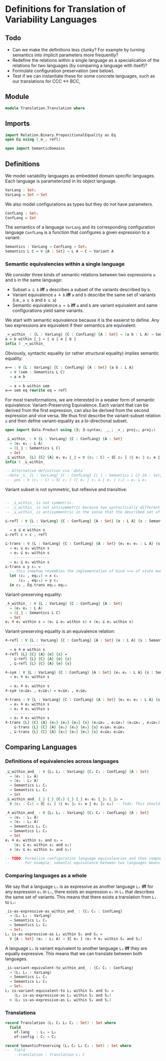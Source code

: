 # Definitions for Translation of Variability Languages

## Todo

- Can we make the definitions less clunky? For example by turning semantics into implicit parameters more frequently?
- Redefine the relations within a single language as a specialication of the relations for two languages (by comparing a language with itself)?
- Formulate configuration preservation (see below).
- Test if we can instantiate these for some concrete languages, such as our translations for CCC <-> BCC,

## Module

```agda
module Translation.Translation where
```

## Imports

```agda
import Relation.Binary.PropositionalEquality as Eq
open Eq using (_≡_; refl)

open import SemanticDomains
```

## Definitions

We model variability languages as embedded domain specific languages.
Each language is parameterized in its object language.
```agda
VarLang : Set₁
VarLang = Set → Set
```

We also model configurations as types but they do not have parameters.
```agda
ConfLang : Set₁
ConfLang = Set
```

The semantics of a language `VarLang` and its corresponding configuration language `ConfLang` is a function that configures a given expression to a variant:
```agda
Semantics : VarLang → ConfLang → Set₁
Semantics L C = ∀ {A : Set} → L A → C → Variant A
```

### Semantic equivalencies within a single language

We consider three kinds of semantic relations between two expressions `a` and `b` in the same language:
- Subset `a ⊆ b` **iff** `a` describes a subset of the variants described by `b`.
- Variant equivalence `a ≚ b` **iff** `a` and `b` describe the same set of variants (i.e., `a ⊆ b` and `b ⊆ a`)
- Semantic equivalence `a ≈ b` **iff** `a` and `b` are variant equivalent and same configurations yield same variants.

We start with semantic equivalence because it is the easierst to define.
Any two expressions are equivalent if their semantics are equivalent:
```agda
_≈_within_ : {L : VarLang} {C : ConfLang} {A : Set} → (a b : L A) → Semantics L C → Set
a ≈ b within ⟦_⟧ = ⟦ a ⟧ ≡ ⟦ b ⟧
infix 5 _≈_within_
```

Obviously, syntactic equality (or rather structural equality) implies semantic equality:
```agda
≡→≈ : ∀ {L : VarLang} {C : ConfLang} {A : Set} {a b : L A}
  → ∀ (sem : Semantics L C)
  → a ≡ b
    ----------------
  → a ≈ b within sem
≡→≈ sem eq rewrite eq = refl
```

For most transformations, we are interested in a weaker form of semantic equivalence: Variant-Preserving Equivalence. Each variant that can be derived from the first expression, can also be derived from the second expression and vice versa. We thus first describe the variant-subset relation `⊆` and then define variant-equality as a bi-directional subset.
```agda
open import Data.Product using (∃; ∃-syntax; _,_; _×_; proj₁; proj₂)

_⊆_within_ : ∀ {L : VarLang} {C : ConfLang} {A : Set}
  → (e₁ e₂ : L A)
  → (⟦_⟧ : Semantics L C)
  → Set
_⊆_within_ {L} {C} {A} e₁ e₂ ⟦_⟧ = ∀ (c₁ : C) → ∃[ c₂ ] (⟦ e₁ ⟧ c₁ ≡ ⟦ e₂ ⟧ c₂)
infix 5 _⊆_within_

-- Alternative definition via `data`
--data _⊆_ {L : VarLang} {C : ConfLang} {⟦_⟧ : Semantics L C} {A : Set} (e₁ e₂ : L A) : Set where
--  yes : ∀ (c₁ : C) → ∃[ c₂ ] (⟦ e₁ ⟧ c₁ ≡ ⟦ e₂ ⟧ c₂) → e₁ ⊆ e₂
```

Variant subset is not symmetric, but reflexive and transitive:
```agda

-- _⊆_within_ is not symmetric.
-- _⊆_within_ is not antisymmetric because two syntactically different expression can describe the same set of variants. For example, in choice calculus `D ⟨ e , e ⟩` and `e` are different but describe the same set of variants.
-- _⊆_within_ is antisymmentric in the sense that the described set of variants is equal though which is formalized as _≚_within_ below.

⊆-refl : ∀ {L : VarLang} {C : ConfLang} {A : Set} {e : L A} {s : Semantics L C}
    --------------
  → e ⊆ e within s
⊆-refl c = c , refl

⊆-trans : ∀ {L : VarLang} {C : ConfLang} {A : Set} {e₁ e₂ e₃ : L A} {s : Semantics L C}
  → e₁ ⊆ e₂ within s
  → e₂ ⊆ e₃ within s
    ----------------
  → e₁ ⊆ e₃ within s
⊆-trans x y c₁ =
  -- this somehow resembles the implementation of bind >>= of state monad
  let (c₂ , eq₁₂) = x c₁
      (c₃ , eq₂₃) = y c₂
  in c₃ , Eq.trans eq₁₂ eq₂₃
```

Variant-preserving equality:
```agda
_≚_within_ : ∀ {L : VarLang} {C : ConfLang} {A : Set}
  → (e₁ e₂ : L A)
  → (⟦_⟧ : Semantics L C)
  → Set
e₁ ≚ e₂ within s = (e₁ ⊆ e₂ within s) × (e₂ ⊆ e₁ within s)
```

Variant-preserving equality is an equivalence relation:
```agda
≚-refl : ∀ {L : VarLang} {C : ConfLang} {A : Set} {e : L A} {s : Semantics L C}
    --------------
  → e ≚ e within s
≚-refl {L} {C} {A} {e} {s} =
    ⊆-refl {L} {C} {A} {e} {s}
  , ⊆-refl {L} {C} {A} {e} {s}

≚-sym : ∀ {L : VarLang} {C : ConfLang} {A : Set} {e₁ e₂ : L A} {s : Semantics L C}
  → e₁ ≚ e₂ within s
    ----------------
  → e₂ ≚ e₁ within s
≚-sym (e₁⊆e₂ , e₂⊆e₁) = e₂⊆e₁ , e₁⊆e₂

≚-trans : ∀ {L : VarLang} {C : ConfLang} {A : Set} {e₁ e₂ e₃ : L A} {s : Semantics L C}
  → e₁ ≚ e₂ within s
  → e₂ ≚ e₃ within s
    ----------------
  → e₁ ≚ e₃ within s
≚-trans {L} {C} {A} {e₁} {e₂} {e₃} {s} (e₁⊆e₂ , e₂⊆e₁) (e₂⊆e₃ , e₃⊆e₂) =
    ⊆-trans {L} {C} {A} {e₁} {e₂} {e₃} {s} e₁⊆e₂ e₂⊆e₃
  , ⊆-trans {L} {C} {A} {e₃} {e₂} {e₁} {s} e₃⊆e₂ e₂⊆e₁
```

## Comparing Languages

### Definitions of equivalencies across languages

```agda
_⊆_within_and_ : ∀ {L₁ L₂ : VarLang} {C₁ C₂ : ConfLang} {A : Set}
  → (e₁ : L₁ A)
  → (e₂ : L₂ A)
  → Semantics L₁ C₁
  → Semantics L₂ C₂
  → Set
_⊆_within_and_ {_} {_} {C₁} {_} {_} e₁ e₂ ⟦_⟧₁ ⟦_⟧₂ =
  ∀ (c₁ : C₁) → ∃[ c₂ ] (⟦ e₁ ⟧₁ c₁ ≡ ⟦ e₂ ⟧₂ c₂) -- Todo: This should be the location where we have to add extra rules like c₁ ≈ c₂ for configuration preservation. How to do this nicely?

_≚_within_and_ : ∀ {L₁ L₂ : VarLang} {C₁ C₂ : ConfLang} {A : Set}
  → (e₁ : L₁ A)
  → (e₂ : L₂ A)
  → Semantics L₁ C₁
  → Semantics L₂ C₂
  → Set
e₁ ≚ e₂ within s₁ and s₂ =
    (e₁ ⊆ e₂ within s₁ and s₂)
  × (e₂ ⊆ e₁ within s₂ and s₁)

-- TODO: Formalize configuration language equivalencies and then compound relations.
--       For example, semantic equivalence between two languages means that isomorphic configurations yield equal variants.
```

### Comparing languages as a whole

We say that a language `L₁` is as expressive as another language `L₂` **iff** for any expression `e₁` in `L₁`, there exists an expression `e₂` in `L₂` that describes the same set of variants. This means that there exists a translation from `L₁` to `L₂`:
```agda
_is-as-expressive-as_within_and_ : {C₁ C₂ : ConfLang}
  → (L₁ L₂ : VarLang)
  → Semantics L₁ C₁
  → Semantics L₂ C₂
  → Set₁
L₁ is-as-expressive-as L₂ within S₁ and S₂ =
  ∀ {A : Set} (e₁ : L₁ A) → ∃[ e₂ ] (e₁ ≚ e₂ within S₁ and S₂)
```

A language `L₁` is variant equivalent to another language `L₂` **iff** they are equally expressive. This means that we can translate between both languages.
```agda
_is-variant-equivalent-to_within_and_ : {C₁ C₂ : ConfLang}
  → (L₁ L₂ : VarLang)
  → Semantics L₁ C₁
  → Semantics L₂ C₂
  → Set₁
L₁ is-variant-equivalent-to L₂ within S₁ and S₂ =
    (L₁ is-as-expressive-as L₂ within S₁ and S₂)
  × (L₂ is-as-expressive-as L₁ within S₂ and S₁)
```

### Translations
```agda
record Translation (L₁ C₁ L₂ C₂ : Set) : Set where
  field
    of-lang   : L₁ → L₂
    of-config : C₁ → C₂

record SemanticPreserving (L₁ C₁ L₂ C₂ : Set) : Set where
--  field
    --translation : Translation L₁ C
```

